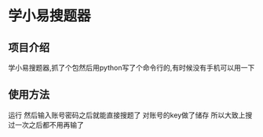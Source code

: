 # 学小易搜题器

## 项目介绍
学小易搜题器,抓了个包然后用python写了个命令行的,有时候没有手机可以用一下

## 使用方法
运行 然后输入账号密码之后就能直接搜题了
对账号的key做了储存 所以大致上搜过一次之后都不用再输了